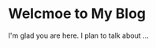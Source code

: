 <html>
  <head>
    <title> Welcome to my blog</title>
  <head>
  <body>
    <h1>Welcmoe to My Blog</h1>
    <p>I'm glad you are here. I plan to talk about ...</p>
  </body>
</html>
